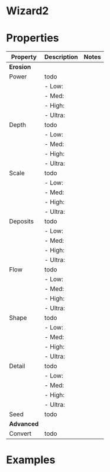 # Wizard2


# Properties


| Property | Description | Notes | 
| -------- | ----------- | ----- |
| **Erosion** |  | | 
| Power | todo | |
| | - Low: <desc> | |
| | - Med: <desc> | |
| | - High: <desc> | |
| | - Ultra: <desc> | |
| Depth | todo | |
| | - Low: <desc> | |
| | - Med: <desc> | |
| | - High: <desc> | |
| | - Ultra: <desc> | |
| Scale | todo | |
| | - Low: <desc> | |
| | - Med: <desc> | |
| | - High: <desc> | |
| | - Ultra: <desc> | |
| Deposits | todo | |
| | - Low: <desc> | |
| | - Med: <desc> | |
| | - High: <desc> | |
| | - Ultra: <desc> | |
| Flow | todo | |
| | - Low: <desc> | |
| | - Med: <desc> | |
| | - High: <desc> | |
| | - Ultra: <desc> | |
| Shape | todo | |
| | - Low: <desc> | |
| | - Med: <desc> | |
| | - High: <desc> | |
| | - Ultra: <desc> | |
| Detail | todo | |
| | - Low: <desc> | |
| | - Med: <desc> | |
| | - High: <desc> | |
| | - Ultra: <desc> | |
| Seed | todo | |
| **Advanced** |  | | 
| Convert | todo | |




# Examples
